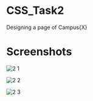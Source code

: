 # CSS_Task2
Designing a page of Campus{X}


# Screenshots

![2 1](https://user-images.githubusercontent.com/66560935/86626404-40de9880-bfe4-11ea-97b9-0a6ed723c2a3.png)

![2 2](https://user-images.githubusercontent.com/66560935/86626408-42a85c00-bfe4-11ea-8b21-b556862056de.png)

![2 3](https://user-images.githubusercontent.com/66560935/86626410-4340f280-bfe4-11ea-8b69-20d4c95ac72b.png)
